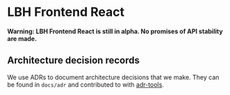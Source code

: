 # LBH Frontend React

**Warning: LBH Frontend React is still in alpha. No promises of API stability
are made.**

## Architecture decision records

We use ADRs to document architecture decisions that we make. They can be found
in `docs/adr` and contributed to with
[adr-tools](https://github.com/npryce/adr-tools).
